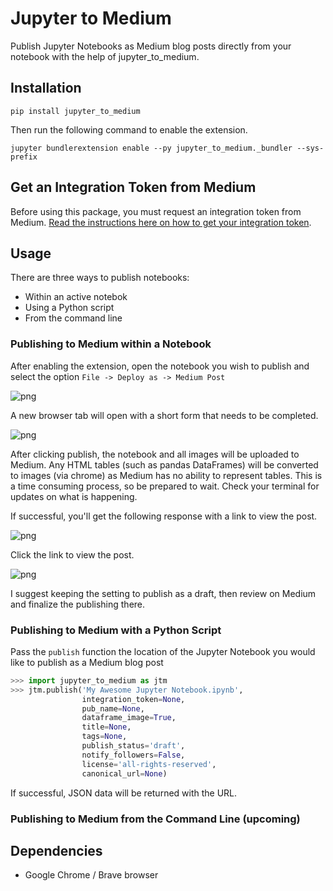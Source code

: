 # Jupyter to Medium

Publish Jupyter Notebooks as Medium blog posts directly from your notebook with the help of jupyter_to_medium.

## Installation

`pip install jupyter_to_medium`

Then run the following command to enable the extension.

`jupyter bundlerextension enable --py jupyter_to_medium._bundler --sys-prefix`

## Get an Integration Token from Medium

Before using this package, you must request an integration token from Medium. [Read the instructions here on how to get your integration token](https://github.com/Medium/medium-api-docs).

## Usage

There are three ways to publish notebooks:

* Within an active notebok
* Using a Python script
* From the command line

### Publishing to Medium within a Notebook

After enabling the extension, open the notebook you wish to publish and select the option `File -> Deploy as -> Medium Post`

![png](images/menu_option.png)

A new browser tab will open with a short form that needs to be completed.

![png](images/form.png)

After clicking publish, the notebook and all images will be uploaded to Medium. Any HTML tables (such as pandas DataFrames) will be converted to images (via chrome) as Medium has no ability to represent tables. This is a time consuming process, so be prepared to wait. Check your terminal for updates on what is happening.

If successful, you'll get the following response with a link to view the post.

![png](images/success.png)

Click the link to view the post.

![png](images/post.png)

I suggest keeping the setting to publish as a draft, then review on Medium and finalize the publishing there.

### Publishing to Medium with a Python Script

Pass the `publish` function the location of the Jupyter Notebook you would like to publish as a Medium blog post

```python
>>> import jupyter_to_medium as jtm
>>> jtm.publish('My Awesome Jupyter Notebook.ipynb',
                integration_token=None,
                pub_name=None,
                dataframe_image=True,
                title=None,
                tags=None,
                publish_status='draft',
                notify_followers=False,
                license='all-rights-reserved',
                canonical_url=None)
```

If successful, JSON data will be returned with the URL.

### Publishing to Medium from the Command Line (upcoming)

## Dependencies

* Google Chrome / Brave browser